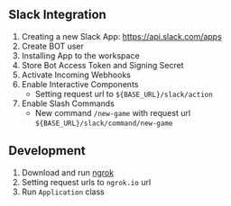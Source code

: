 
## Slack Integration

1. Creating a new Slack App: https://api.slack.com/apps
2. Create BOT user
3. Installing App to the workspace
4. Store Bot Access Token and Signing Secret
5. Activate Incoming Webhooks
6. Enable Interactive Components
    * Setting request url to `${BASE_URL}/slack/action`
7. Enable Slash Commands 
    * New command `/new-game` with request url `${BASE_URL}/slack/command/new-game`
    
    
## Development

1. Download and run [ngrok](https://dashboard.ngrok.com)
2. Setting request urls to `ngrok.io` url
3. Run `Application` class